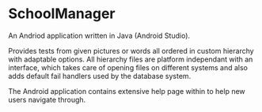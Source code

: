 # SchoolManager
An Andriod application written in Java (Android Studio).

Provides tests from given pictures or words all ordered in custom hierarchy with adaptable options.
All hierarchy files are platform independant with an interface, which takes care of opening files on different systems and also adds default fail handlers used by the database system.

The Android application contains extensive help page within to help new users navigate through.
